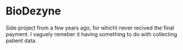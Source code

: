 # BioDezyne
Side project from a few years ago, for whichI never recived the final payment. I vaguely remeber it having something to do with collecting patient data.
